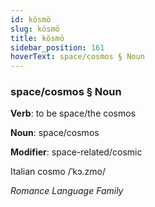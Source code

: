 ```yaml
---
id: kösmö
slug: kösmö
title: kösmö
sidebar_position: 161
hoverText: space/cosmos § Noun
---
```


### space/cosmos § Noun

**Verb**: to be space/the cosmos

**Noun**: space/cosmos

**Modifier**: space-related/cosmic

Italian cosmo /ˈkɔ.zmo/

*Romance Language Family*